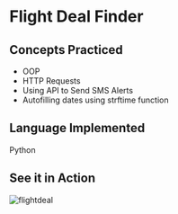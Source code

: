 # Flight Deal Finder
## Concepts Practiced
- OOP
- HTTP Requests
- Using API to Send SMS Alerts
- Autofilling dates using strftime function

## Language Implemented
Python

## See it in Action
![flightdeal](flightdeal.gif)
